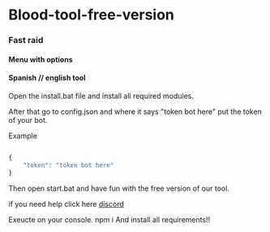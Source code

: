 # Blood-tool-free-version

### Fast raid
####  Menu with options
####  Spanish // english tool

Open the install.bat file and install all required modules.

After that go to config.json and where it says "token bot here" put the token of your bot. 

Example

```js

{
    "token": "token bot here"
}
```

Then open start.bat and have fun with the free version of our tool.

if you need help click here
  [discord](https://discord.gg/qcRpgtjXRg)

Exeucte on your console. npm i
And install all requirements!!
